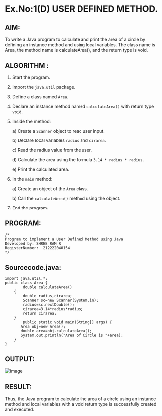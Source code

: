 # Ex.No:1(D) USER DEFINED METHOD.

## AIM:
To write a Java program to calculate and print the area of a circle by defining an instance method and using local variables. The class name is Area, the method name is calculateArea(), and the return type is void.

## ALGORITHM :
1. Start the program.

2. Import the `java.util` package.

3. Define a class named `Area`.

4. Declare an instance method named `calculateArea()` with return type `void`.

5. Inside the method:
   
   a) Create a `Scanner` object to read user input.
   
   b) Declare local variables `radius` and `cirarea`.
   
   c) Read the radius value from the user.
   
   d) Calculate the area using the formula `3.14 * radius * radius`.
   
   e) Print the calculated area.

6. In the `main` method:
   
   a) Create an object of the `Area` class.
   
   b) Call the `calculateArea()` method using the object.

7. End the program.





## PROGRAM:
 ```
/*
Program to implement a User Defined Method using Java
Developed by: SHREE RAM R
RegisterNumber:  212222040154
*/
```

## Sourcecode.java:
```   
import java.util.*;
public class Area {
        double calculateArea()
    {
        double radius,cirarea;
        Scanner sc=new Scanner(System.in);
        radius=sc.nextDouble();
        cirarea=3.14*radius*radius;
        return cirarea;
    }
        public static void main(String[] args) {
       Area obj=new Area();
       double area=obj.calculateArea();
       System.out.println("Area of Circle is "+area);
    }
}
```
## OUTPUT:
![image](https://github.com/user-attachments/assets/ed252e49-6612-47ca-b513-113432021f3c)

## RESULT:
Thus, the Java program to calculate the area of a circle using an instance method and local variables with a void return type is successfully created and executed.

